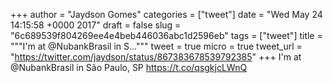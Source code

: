 
+++
author = "Jaydson Gomes"
categories = ["tweet"]
date = "Wed May 24 14:15:58 +0000 2017"
draft = false
slug = "6c689539f804269ee4e4beb446036abc1d2596eb"
tags = ["tweet"]
title = """I'm at @NubankBrasil in S..."""
tweet = true
micro = true
tweet_url = "https://twitter.com/jaydson/status/867383678539792385"
+++
I'm at @NubankBrasil in São Paulo, SP https://t.co/qsgkjcLWnQ
